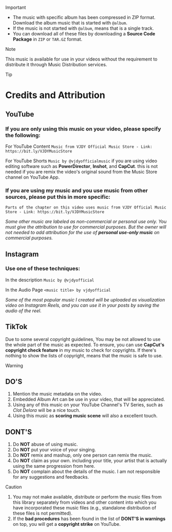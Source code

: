 > [!IMPORTANT]
> - The music with specific album has been compressed in ZIP format. Download the album music that is started with `@album`.
> - If the music is not started with `@album`, means that is a single track.
> - You can download all of these files by downloading a **Source Code Package** in `ZIP` or `TAR.GZ` format. 

> [!NOTE]
> This music is available for use in your videos without the requirement to distribute it through Music Distribution services.

> [!TIP]
> # Credits and Attribution
> ## YouTube
> ### If you are only using this music on your video, please specify the following:
> For YouTube Content `Music from VJDY Official Music Store - Link: https://bit.ly/VJDYMusicStore`
> 
> For YouTube Shorts `Music by @vjdyofficialmusic` if you are using video editing software such as **PowerDirector**, **Inshot**, and **CapCut**. this is not needed if you are remix the video's original sound from the Music Store channel on YouTube App.
> 
> ### If you are using my music and you use music from other sources, please put this in more specific:
> 
> `Parts of the chapter on this video uses music from VJDY Official Music Store - Link: https://bit.ly/VJDYMusicStore`
>
> _Some other music are labeled as _non-commercial_ or _personal_ use only. You must give the attribution to use for commercial purposes. But the owner will not needed to add attribution for the use of **personal use-only music** on commercial purposes._
>
> ## Instagram
> ### Use one of these techniques:
> In the description `Music by @vjdyofficial`
> 
> In the Audio Page `<music title> by vjdyofficial`
>
> _Some of the most popular music I created will be uploaded as visualization video on Instagram Reels, and you can use it in your posts by saving the audio of the reel._
>
> ## TikTok
> Due to some several copyright guidelines, You may be not allowed to use the whole part of the music as expected. To ensure, you can use **CapCut's copyright check feature** in my music to check for copyrights. If there's nothing to show the lists of copyright, means that the music is safe to use.

> [!WARNING]
> ## DO'S
> 1. Mention the music metadata on the video.
> 2. Embedded Album Art can be use in your video, that will be appreciated.
> 3. Using any of this music on your YouTube Channel's TV Series, such as _Clot Delora_ will be a nice touch.
> 4. Using this music as **scoring music scene** will also a excellent touch.
> ## DONT'S
> 1. Do **NOT** abuse of using music.
> 2. Do **NOT** put your voice of your singing.
> 3. Do **NOT** remix and mashup, only one person can remix the music.
> 4. Do **NOT** claim as your own. including your title, your artist that is actually using the same progression from here.
> 5. Do **NOT** complain about the details of the music. I am not responsible for any suggestions and feedbacks.

> [!CAUTION]
> 1. You may not make available, distribute or perform the music files from this library separately from videos and other content into which you have incorporated these music files (e.g., standalone distribution of these files is not permitted).
> 2. If the **bad procedures** has been found in the list of **DONT'S in warnings** on top, you will get a **copyright strike** on YouTube.
